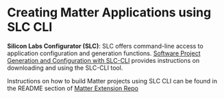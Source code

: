 # Creating Matter Applications using SLC CLI

**Silicon Labs Configurator (SLC)**: SLC offers command-line access to application configuration and generation functions. [Software Project Generation and Configuration with SLC-CLI](https://docs.silabs.com/simplicity-studio-5-users-guide/latest/ss-5-users-guide-tools-slc-cli/) provides instructions on downloading and using the SLC-CLI tool.

Instructions on how to build Matter projects using SLC CLI can be found in the README section of [Matter Extension Repo](https://github.com/SiliconLabsSoftware/matter_extension/tree/release_2.5-1.4)